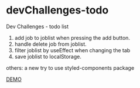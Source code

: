 # devChallenges-todo
Dev Challenges - todo list

1. add job to joblist when pressing the add button.
2. handle delete job from joblist.
3. filter joblist by useEffect when changing the tab
4. save joblist to localStorage.

others: a new try to use styled-components package

[DEMO](https://devchallenge-todo.web.app/)

